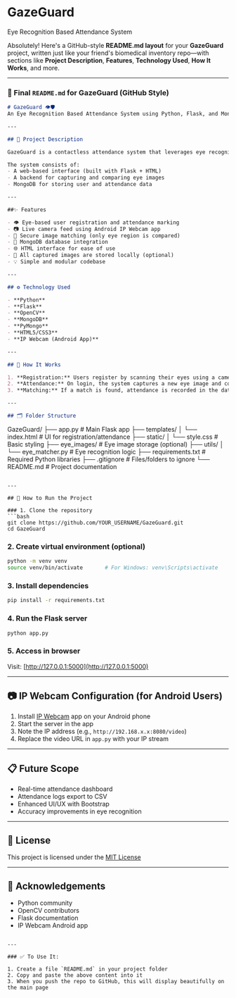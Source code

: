 # GazeGuard
Eye Recognition Based Attendance System

Absolutely! Here's a GitHub-style **README.md layout** for your **GazeGuard** project, written just like your friend's biomedical inventory repo—with sections like **Project Description**, **Features**, **Technology Used**, **How It Works**, and more.

---

### 📄 Final `README.md` for **GazeGuard** (GitHub Style)

```markdown
# GazeGuard 👁️🛡️
An Eye Recognition Based Attendance System using Python, Flask, and MongoDB.

---

## 📌 Project Description

GazeGuard is a contactless attendance system that leverages eye recognition to authenticate users and mark their attendance. It uses computer vision to capture and compare eye images, offering a secure, hygienic alternative to traditional biometric systems. The application supports integration with Android phone cameras for real-time image input via IP Webcam.

The system consists of:
- A web-based interface (built with Flask + HTML)
- A backend for capturing and comparing eye images
- MongoDB for storing user and attendance data

---

##✨ Features

- 👁️ Eye-based user registration and attendance marking
- 📷 Live camera feed using Android IP Webcam app
- 🔐 Secure image matching (only eye region is compared)
- 💾 MongoDB database integration
- 🌐 HTML interface for ease of use
- 📁 All captured images are stored locally (optional)
- 💡 Simple and modular codebase

---

## ⚙️ Technology Used

- **Python**
- **Flask**
- **OpenCV**
- **MongoDB**
- **PyMongo**
- **HTML5/CSS3**
- **IP Webcam (Android App)**

---

## 🧠 How It Works

1. **Registration:** Users register by scanning their eyes using a camera. Eye images are saved with user IDs in MongoDB.
2. **Attendance:** On login, the system captures a new eye image and compares it to existing ones.
3. **Matching:** If a match is found, attendance is recorded in the database.

---

## 🗂️ Folder Structure

```
GazeGuard/
├── app.py                   # Main Flask app
├── templates/
│   └── index.html           # UI for registration/attendance
├── static/
│   └── style.css            # Basic styling
├── eye_images/              # Eye image storage (optional)
├── utils/
│   └── eye_matcher.py       # Eye recognition logic
├── requirements.txt         # Required Python libraries
├── .gitignore               # Files/folders to ignore
└── README.md                # Project documentation
```

---

## 🚀 How to Run the Project

### 1. Clone the repository
```bash
git clone https://github.com/YOUR_USERNAME/GazeGuard.git
cd GazeGuard
```

### 2. Create virtual environment (optional)
```bash
python -m venv venv
source venv/bin/activate       # For Windows: venv\Scripts\activate
```

### 3. Install dependencies
```bash
pip install -r requirements.txt
```

### 4. Run the Flask server
```bash
python app.py
```

### 5. Access in browser
Visit: [http://127.0.0.1:5000](http://127.0.0.1:5000)

---

## 📷 IP Webcam Configuration (for Android Users)

1. Install [IP Webcam](https://play.google.com/store/apps/details?id=com.pas.webcam) app on your Android phone
2. Start the server in the app
3. Note the IP address (e.g., `http://192.168.x.x:8080/video`)
4. Replace the video URL in `app.py` with your IP stream

---

## 📋 Future Scope

- Real-time attendance dashboard
- Attendance logs export to CSV
- Enhanced UI/UX with Bootstrap
- Accuracy improvements in eye recognition

---

## 📜 License

This project is licensed under the [MIT License](LICENSE)

---

## 🙌 Acknowledgements

- Python community
- OpenCV contributors
- Flask documentation
- IP Webcam Android app

```

---

### ✅ To Use It:

1. Create a file `README.md` in your project folder
2. Copy and paste the above content into it
3. When you push the repo to GitHub, this will display beautifully on the main page
